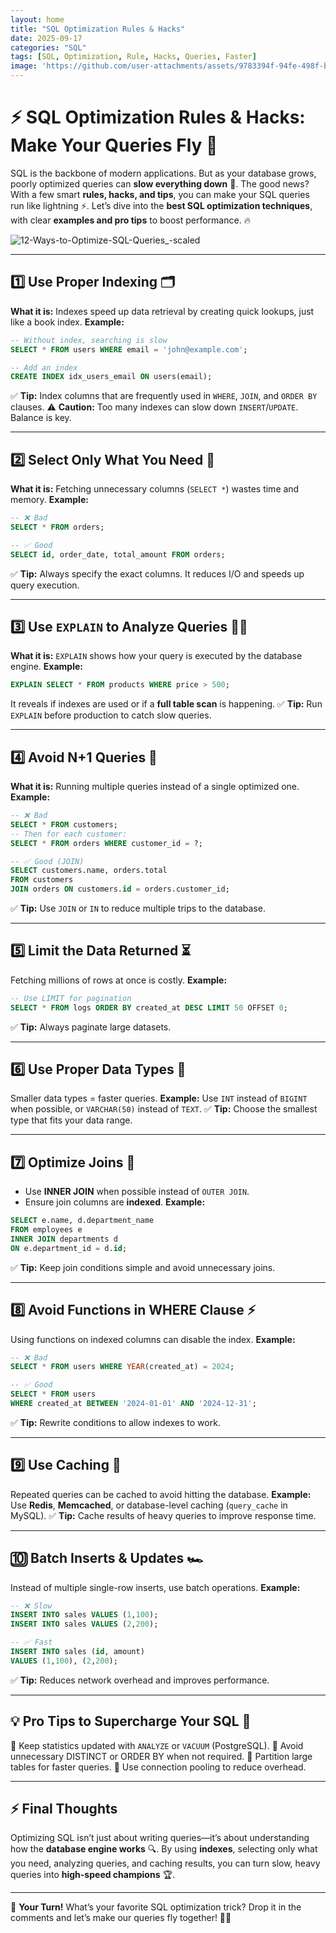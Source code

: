```yaml
---
layout: home
title: "SQL Optimization Rules & Hacks"
date: 2025-09-17
categories: "SQL"
tags: [SQL, Optimization, Rule, Hacks, Queries, Faster]
image: 'https://github.com/user-attachments/assets/9783394f-94fe-498f-bbe5-a1a885a221e9'
---
```


# ⚡ SQL Optimization Rules & Hacks: Make Your Queries Fly 🚀

SQL is the backbone of modern applications. But as your database grows, poorly optimized queries can **slow everything down** 🐌. The good news? With a few smart **rules, hacks, and tips**, you can make your SQL queries run like lightning ⚡.
Let’s dive into the **best SQL optimization techniques**, with clear **examples and pro tips** to boost performance. 🔥

![12-Ways-to-Optimize-SQL-Queries_-scaled](https://github.com/user-attachments/assets/9783394f-94fe-498f-bbe5-a1a885a221e9)

---

## 1️⃣ Use Proper Indexing 🗂️

**What it is:** Indexes speed up data retrieval by creating quick lookups, just like a book index.
**Example:**

```sql
-- Without index, searching is slow
SELECT * FROM users WHERE email = 'john@example.com';

-- Add an index
CREATE INDEX idx_users_email ON users(email);
```

✅ **Tip:** Index columns that are frequently used in `WHERE`, `JOIN`, and `ORDER BY` clauses.
⚠️ **Caution:** Too many indexes can slow down `INSERT`/`UPDATE`. Balance is key.

---

## 2️⃣ Select Only What You Need 🎯

**What it is:** Fetching unnecessary columns (`SELECT *`) wastes time and memory.
**Example:**

```sql
-- ❌ Bad
SELECT * FROM orders;

-- ✅ Good
SELECT id, order_date, total_amount FROM orders;
```

✅ **Tip:** Always specify the exact columns. It reduces I/O and speeds up query execution.

---

## 3️⃣ Use `EXPLAIN` to Analyze Queries 🕵️‍♂️

**What it is:** `EXPLAIN` shows how your query is executed by the database engine.
**Example:**

```sql
EXPLAIN SELECT * FROM products WHERE price > 500;
```

It reveals if indexes are used or if a **full table scan** is happening.
✅ **Tip:** Run `EXPLAIN` before production to catch slow queries.

---

## 4️⃣ Avoid N+1 Queries 🔄

**What it is:** Running multiple queries instead of a single optimized one.
**Example:**

```sql
-- ❌ Bad
SELECT * FROM customers;
-- Then for each customer:
SELECT * FROM orders WHERE customer_id = ?;

-- ✅ Good (JOIN)
SELECT customers.name, orders.total
FROM customers
JOIN orders ON customers.id = orders.customer_id;
```

✅ **Tip:** Use `JOIN` or `IN` to reduce multiple trips to the database.

---

## 5️⃣ Limit the Data Returned ⏳

Fetching millions of rows at once is costly.
**Example:**

```sql
-- Use LIMIT for pagination
SELECT * FROM logs ORDER BY created_at DESC LIMIT 50 OFFSET 0;
```

✅ **Tip:** Always paginate large datasets.

---

## 6️⃣ Use Proper Data Types 🧩

Smaller data types = faster queries.
**Example:**
Use `INT` instead of `BIGINT` when possible, or `VARCHAR(50)` instead of `TEXT`.
✅ **Tip:** Choose the smallest type that fits your data range.

---

## 7️⃣ Optimize Joins 🔗

* Use **INNER JOIN** when possible instead of `OUTER JOIN`.
* Ensure join columns are **indexed**.
  **Example:**

```sql
SELECT e.name, d.department_name
FROM employees e
INNER JOIN departments d
ON e.department_id = d.id;
```

✅ **Tip:** Keep join conditions simple and avoid unnecessary joins.

---

## 8️⃣ Avoid Functions in WHERE Clause ⚡

Using functions on indexed columns can disable the index.
**Example:**

```sql
-- ❌ Bad
SELECT * FROM users WHERE YEAR(created_at) = 2024;

-- ✅ Good
SELECT * FROM users
WHERE created_at BETWEEN '2024-01-01' AND '2024-12-31';
```

✅ **Tip:** Rewrite conditions to allow indexes to work.

---

## 9️⃣ Use Caching 🧠

Repeated queries can be cached to avoid hitting the database.
**Example:**
Use **Redis**, **Memcached**, or database-level caching (`query_cache` in MySQL).
✅ **Tip:** Cache results of heavy queries to improve response time.

---

## 🔟 Batch Inserts & Updates 🏎️

Instead of multiple single-row inserts, use batch operations.
**Example:**

```sql
-- ❌ Slow
INSERT INTO sales VALUES (1,100);
INSERT INTO sales VALUES (2,200);

-- ✅ Fast
INSERT INTO sales (id, amount)
VALUES (1,100), (2,200);
```

✅ **Tip:** Reduces network overhead and improves performance.

---

## 💡 Pro Tips to Supercharge Your SQL 🚀

🔹 Keep statistics updated with `ANALYZE` or `VACUUM` (PostgreSQL).
🔹 Avoid unnecessary DISTINCT or ORDER BY when not required.
🔹 Partition large tables for faster queries.
🔹 Use connection pooling to reduce overhead.

---

## ⚡ Final Thoughts

Optimizing SQL isn’t just about writing queries—it’s about understanding how the **database engine works** 🔍.
By using **indexes**, selecting only what you need, analyzing queries, and caching results, you can turn slow, heavy queries into **high-speed champions** 🏆.

---

💬 **Your Turn!**
What’s your favorite SQL optimization trick? Drop it in the comments and let’s make our queries fly together! 🚀✨
